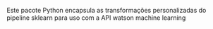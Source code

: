 Este pacote Python encapsula as transformações personalizadas do pipeline sklearn para uso com a API watson machine learning

